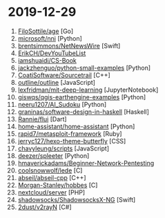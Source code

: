 # 2019-12-29

1. [FiloSottile/age](https://github.com/FiloSottile/age "A simple, modern and secure encryption tool with small explicit keys, no config options, and UNIX-style composability.") [Go]
2. [microsoft/nni](https://github.com/microsoft/nni "An open source AutoML toolkit for neural architecture search, model compression and hyper-parameter tuning.") [Python]
3. [brentsimmons/NetNewsWire](https://github.com/brentsimmons/NetNewsWire "RSS reader for macOS.") [Swift]
4. [ErikCH/DevYouTubeList](https://github.com/ErikCH/DevYouTubeList "List of Development YouTube Channels") 
5. [iamshuaidi/CS-Book](https://github.com/iamshuaidi/CS-Book "为方便查找对应的书籍，整理了几百本计算机类常用书籍，并且附带下载链接") 
6. [jackzhenguo/python-small-examples](https://github.com/jackzhenguo/python-small-examples "Python有趣的小例子、小Demo一网打尽。Python基础、Web开发、数据科学、机器学习、TensorFlow、Pytorch，一切都是简单易懂的小例子。") [Python]
7. [CoatiSoftware/Sourcetrail](https://github.com/CoatiSoftware/Sourcetrail "Sourcetrail - free and open-source interactive source explorer") [C++]
8. [outline/outline](https://github.com/outline/outline "The fastest wiki and knowledge base for growing teams. Beautiful, feature rich, markdown compatible and open source.") [JavaScript]
9. [lexfridman/mit-deep-learning](https://github.com/lexfridman/mit-deep-learning "Tutorials, assignments, and competitions for MIT Deep Learning related courses.") [JupyterNotebook]
10. [giswqs/qgis-earthengine-examples](https://github.com/giswqs/qgis-earthengine-examples "A collection of 270+ Python examples for using Google Earth Engine in QGIS") [Python]
11. [neeru1207/AI_Sudoku](https://github.com/neeru1207/AI_Sudoku "GUI based Smart Sudoku Solver that tries to extract a sudoku puzzle from a photo and solve it") [Python]
12. [graninas/software-design-in-haskell](https://github.com/graninas/software-design-in-haskell "Software Design in Haskell. A structured set of materials. How to build real-world applications in Haskell.") [Haskell]
13. [Rannie/flui](https://github.com/Rannie/flui "A widget kit for Google Flutter.") [Dart]
14. [home-assistant/home-assistant](https://github.com/home-assistant/home-assistant "🏡 Open source home automation that puts local control and privacy first") [Python]
15. [rapid7/metasploit-framework](https://github.com/rapid7/metasploit-framework "Metasploit Framework") [Ruby]
16. [jerryc127/hexo-theme-butterfly](https://github.com/jerryc127/hexo-theme-butterfly "A Hexo Theme: Butterfly") [CSS]
17. [chavyleung/scripts](https://github.com/chavyleung/scripts "") [JavaScript]
18. [deezer/spleeter](https://github.com/deezer/spleeter "Deezer source separation library including pretrained models.") [Python]
19. [hmaverickadams/Beginner-Network-Pentesting](https://github.com/hmaverickadams/Beginner-Network-Pentesting "Notes for Beginner Network Pentesting Course") 
20. [coolsnowwolf/lede](https://github.com/coolsnowwolf/lede "Lean's OpenWrt source") [C]
21. [abseil/abseil-cpp](https://github.com/abseil/abseil-cpp "Abseil Common Libraries (C++)") [C++]
22. [Morgan-Stanley/hobbes](https://github.com/Morgan-Stanley/hobbes "A language and an embedded JIT compiler") [C]
23. [nextcloud/server](https://github.com/nextcloud/server "☁️ Nextcloud server, a safe home for all your data") [PHP]
24. [shadowsocks/ShadowsocksX-NG](https://github.com/shadowsocks/ShadowsocksX-NG "Next Generation of ShadowsocksX") [Swift]
25. [2dust/v2rayN](https://github.com/2dust/v2rayN "") [C#]

